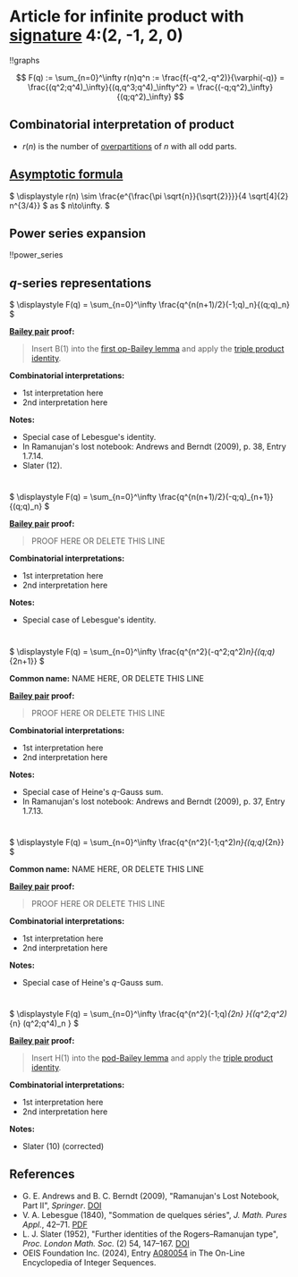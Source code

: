 # Article for infinite product with [signature](../product_signature.html) 4:(2, -1, 2, 0)

!!graphs

$$ F(q) := \sum_{n=0}^\infty r(n)q^n := \frac{f(-q^2,-q^2)}{\varphi(-q)} = \frac{(q^2;q^4)_\infty}{(q,q^3;q^4)_\infty^2} = \frac{(-q;q^2)_\infty}{(q;q^2)_\infty} $$

## Combinatorial interpretation of product

- $r(n)$ is the number of [overpartitions](../partitions.html#overpartitions) of $n$ with all odd parts.

## [Asymptotic formula](../asymptotics.html)

$ \displaystyle r(n) \sim \frac{e^{\frac{\pi  \sqrt{n}}{\sqrt{2}}}}{4 \sqrt[4]{2} n^{3/4}} $ as $ n\to\infty. $

## Power series expansion

!!power_series

## $q$-series representations

$ \displaystyle F(q) = \sum_{n=0}^\infty \frac{q^{n(n+1)/2}(-1;q)_n}{(q;q)_n} $

**[Bailey pair](../Bailey_pairs.html) proof:**
> Insert B(1) into the [first op-Bailey lemma](../Bailey_pairs.html#1st_op_Bailey_lemma) and apply the [triple product identity](../q-series.html#triple_product).

**Combinatorial interpretations:**
- 1st interpretation here
- 2nd interpretation here
    
**Notes:**
- Special case of Lebesgue's identity.
- In Ramanujan's lost notebook: Andrews and Berndt (2009), p. 38, Entry 1.7.14.
- Slater (12).

#

$ \displaystyle F(q) = \sum_{n=0}^\infty \frac{q^{n(n+1)/2}(-q;q)_{n+1}}{(q;q)_n} $


**[Bailey pair](../Bailey_pairs.html) proof:**
> PROOF HERE OR DELETE THIS LINE

**Combinatorial interpretations:**
- 1st interpretation here
- 2nd interpretation here
    
**Notes:**
- Special case of Lebesgue's identity.

#

$ \displaystyle F(q) = \sum_{n=0}^\infty \frac{q^{n^2}(-q^2;q^2)_n}{(q;q)_{2n+1}} $

**Common name:** NAME HERE, OR DELETE THIS LINE

**[Bailey pair](../Bailey_pairs.html) proof:**
> PROOF HERE OR DELETE THIS LINE

**Combinatorial interpretations:**
- 1st interpretation here
- 2nd interpretation here
    
**Notes:**
- Special case of Heine's $q$-Gauss sum.
- In Ramanujan's lost notebook: Andrews and Berndt (2009), p. 37, Entry 1.7.13.

#

$ \displaystyle F(q) = \sum_{n=0}^\infty \frac{q^{n^2}(-1;q^2)_n}{(q;q)_{2n}} $

**Common name:** NAME HERE, OR DELETE THIS LINE

**[Bailey pair](../Bailey_pairs.html) proof:**
> PROOF HERE OR DELETE THIS LINE

**Combinatorial interpretations:**
- 1st interpretation here
- 2nd interpretation here
    
**Notes:**
- Special case of Heine's $q$-Gauss sum.

#

$ \displaystyle F(q) = \sum_{n=0}^\infty \frac{q^{n^2}(-1;q)_{2n} }{(q^2;q^2)_{n} (q^2;q^4)_n } $

**[Bailey pair](../Bailey_pairs.html) proof:**
> Insert H(1) into the [pod-Bailey lemma](../Bailey_pairs.html#pod_Bailey_lemma) and apply the [triple product identity](../q-series.html#triple_product).

**Combinatorial interpretations:**
- 1st interpretation here
- 2nd interpretation here
    
**Notes:**
- Slater (10) (corrected)
    
## References
- G. E. Andrews and B. C. Berndt (2009), "Ramanujan's Lost Notebook, Part II", *Springer*. [DOI](https://doi.org/10.1007/b13290)
- V. A. Lebesgue (1840), "Sommation de quelques séries", *J. Math. Pures Appl.*, 42–71. [PDF](http://www.numdam.org/item/JMPA_1840_1_5__42_0.pdf)
- L. J. Slater (1952), "Further identities of the Rogers&ndash;Ramanujan type", *Proc. London Math. Soc.* (2) 54, 147–167. [DOI](https://doi.org/10.1112/plms/s2-54.2.147)
- OEIS Foundation Inc. (2024), Entry [A080054](https://oeis.org/A080054) in The On-Line Encyclopedia of Integer Sequences.
